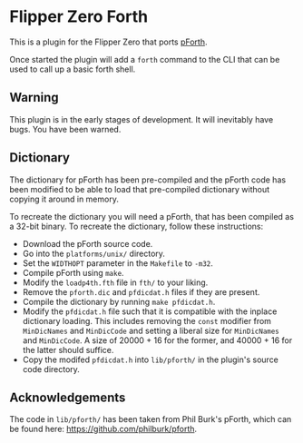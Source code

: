 # Flipper Zero Forth

This is a plugin for the Flipper Zero that ports
[pForth](https://github.com/philburk/pforth).

Once started the plugin will add a `forth` command to the CLI that can be used
to call up a basic forth shell.

## Warning

This plugin is in the early stages of development. It will inevitably have
bugs. You have been warned.

## Dictionary

The dictionary for pForth has been pre-compiled and the pForth code has been
modified to be able to load that pre-compiled dictionary without copying it
around in memory.

To recreate the dictionary you will need a pForth, that has been compiled as a
32-bit binary. To recreate the dictionary, follow these instructions:

- Download the pForth source code.
- Go into the `platforms/unix/` directory.
- Set the `WIDTHOPT` parameter in the `Makefile` to `-m32`.
- Compile pForth using `make`.
- Modify the `loadp4th.fth` file in `fth/` to your liking.
- Remove the `pforth.dic` and `pfdicdat.h` files if they are present.
- Compile the dictionary by running `make pfdicdat.h`.
- Modify the `pfdicdat.h` file such that it is compatible with the inplace
  dictionary loading. This includes removing the `const` modifier from
  `MinDicNames` and `MinDicCode` and setting a liberal size for `MinDicNames`
  and `MinDicCode`. A size of 20000 + 16 for the former, and 40000 + 16 for the
  latter should suffice.
- Copy the modifed `pfdicdat.h` into `lib/pforth/` in the plugin's source code
  directory.

## Acknowledgements

The code in `lib/pforth/` has been taken from Phil Burk's pForth, which can be
found here: https://github.com/philburk/pforth.

